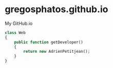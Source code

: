 # gregosphatos.github.io
My GitHub.io

```php
class Web 
{
    public function getDeveloper()
    {
        return new AdrienPetitjean();
    }
}
```
